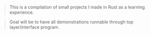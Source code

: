> This is a compilation of small projects I made in Rust as a learning experience.

> Goal will be to have all demonstrations runnable through top layer/interface program.